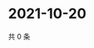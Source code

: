 # 2021-10-20

共 0 条

<!-- BEGIN WEIBO -->
<!-- 最后更新时间 Wed Oct 20 2021 00:20:45 GMT+0800 (China Standard Time) -->

<!-- END WEIBO -->
